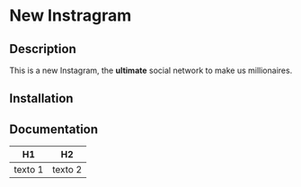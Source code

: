 # New Instragram

## Description

This is a new Instagram, the **ultimate** social network to make us millionaires.

## Installation


## Documentation


| H1 | H2|
|----|---|
| texto 1 |texto 2 |
